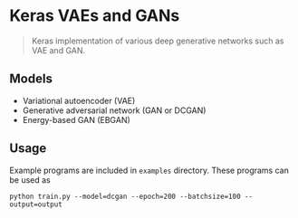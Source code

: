 Keras VAEs and GANs
===

> Keras implementation of various deep generative networks such as VAE and GAN.

## Models

* Variational autoencoder (VAE)
* Generative adversarial network (GAN or DCGAN)
* Energy-based GAN (EBGAN)

## Usage

Example programs are included in ``examples`` directory. These programs can be used as

```shell
python train.py --model=dcgan --epoch=200 --batchsize=100 --output=output
```
